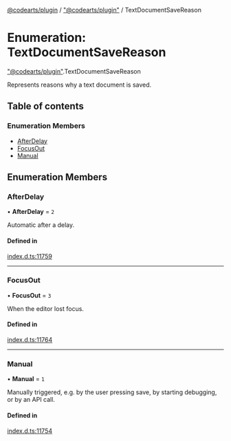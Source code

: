 [@codearts/plugin](../README.md) / ["@codearts/plugin"](../modules/_codearts_plugin_.md) / TextDocumentSaveReason

# Enumeration: TextDocumentSaveReason

["@codearts/plugin"](../modules/_codearts_plugin_.md).TextDocumentSaveReason

Represents reasons why a text document is saved.

## Table of contents

### Enumeration Members

- [AfterDelay](codearts_plugin_.TextDocumentSaveReason.md#afterdelay)
- [FocusOut](codearts_plugin_.TextDocumentSaveReason.md#focusout)
- [Manual](codearts_plugin_.TextDocumentSaveReason.md#manual)

## Enumeration Members

### AfterDelay

• **AfterDelay** = ``2``

Automatic after a delay.

#### Defined in

[index.d.ts:11759](https://github.com/huaweicloud/cloudide-plugin-api/blob/03b481c/index.d.ts#L11759)

___

### FocusOut

• **FocusOut** = ``3``

When the editor lost focus.

#### Defined in

[index.d.ts:11764](https://github.com/huaweicloud/cloudide-plugin-api/blob/03b481c/index.d.ts#L11764)

___

### Manual

• **Manual** = ``1``

Manually triggered, e.g. by the user pressing save, by starting debugging,
or by an API call.

#### Defined in

[index.d.ts:11754](https://github.com/huaweicloud/cloudide-plugin-api/blob/03b481c/index.d.ts#L11754)
